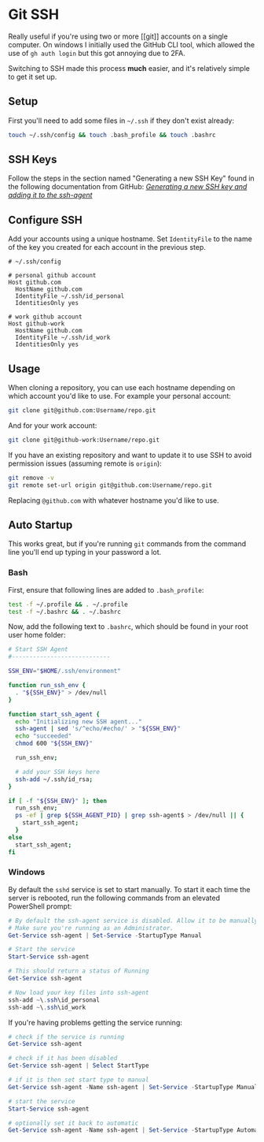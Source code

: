 # Git SSH

Really useful if you're using two or more [[git]] accounts on a single computer. On windows I initially used the GitHub CLI tool, which allowed the use of `gh auth login` but this got annoying due to 2FA.

Switching to SSH made this process **much** easier, and it's relatively simple to get it set up.

## Setup

First you'll need to add some files in  `~/.ssh` if they don't exist already:

```bash
touch ~/.ssh/config && touch .bash_profile && touch .bashrc
```

## SSH Keys
Follow the steps in the section named "Generating a new SSH Key" found in the following documentation from GitHub: _[Generating a new SSH key and adding it to the ssh-agent](https://help.github.com/articles/generating-a-new-ssh-key-and-adding-it-to-the-ssh-agent/#platform-windows)_

## Configure SSH
Add your accounts using a unique hostname. Set `IdentityFile` to the name of the key you created for each account in the previous step.

```text
# ~/.ssh/config

# personal github account
Host github.com
  HostName github.com
  IdentityFile ~/.ssh/id_personal
  IdentitiesOnly yes
  
# work github account
Host github-work
  HostName github.com
  IdentityFile ~/.ssh/id_work
  IdentitiesOnly yes
```

## Usage
When cloning a repository, you can use each hostname depending on which account you'd like to use. For example your personal account:

```bash
git clone git@github.com:Username/repo.git
```

And for your work account:

```bash
git clone git@github-work:Username/repo.git
```

If you have an existing repository and want to update it to use SSH to avoid permission issues (assuming remote is `origin`):

```bash
git remove -v
git remote set-url origin git@github.com:Username/repo.git
```

Replacing `@github.com` with whatever hostname you'd like to use.

## Auto Startup
This works great, but if you're running `git` commands from the command line you'll end up typing in your password a lot.

### Bash
First, ensure that following lines are added to `.bash_profile`:

```bash
test -f ~/.profile && . ~/.profile
test -f ~/.bashrc && . ~/.bashrc
```

Now, add the following text to `.bashrc`, which should be found in your root user home folder:

```bash
# Start SSH Agent
#----------------------------

SSH_ENV="$HOME/.ssh/environment"

function run_ssh_env {
  . "${SSH_ENV}" > /dev/null
}

function start_ssh_agent {
  echo "Initializing new SSH agent..."
  ssh-agent | sed 's/^echo/#echo/' > "${SSH_ENV}"
  echo "succeeded"
  chmod 600 "${SSH_ENV}"

  run_ssh_env;

  # add your SSH keys here
  ssh-add ~/.ssh/id_rsa;
}

if [ -f "${SSH_ENV}" ]; then
  run_ssh_env;
  ps -ef | grep ${SSH_AGENT_PID} | grep ssh-agent$ > /dev/null || {
    start_ssh_agent;
  }
else
  start_ssh_agent;
fi
```

### Windows
By default the `sshd` service is set to start manually. To start it each time the server is rebooted, run the following commands from an elevated PowerShell prompt:

```powershell
# By default the ssh-agent service is disabled. Allow it to be manually started for the next step to work.
# Make sure you're running as an Administrator.
Get-Service ssh-agent | Set-Service -StartupType Manual

# Start the service
Start-Service ssh-agent

# This should return a status of Running
Get-Service ssh-agent

# Now load your key files into ssh-agent
ssh-add ~\.ssh\id_personal
ssh-add ~\.ssh\id_work
```

If you're having problems getting the service running:

```powershell
# check if the service is running
Get-Service ssh-agent

# check if it has been disabled
Get-Service ssh-agent | Select StartType

# if it is then set start type to manual
Get-Service ssh-agent -Name ssh-agent | Set-Service -StartupType Manual

# start the service 
Start-Service ssh-agent

# optionally set it back to automatic
Get-Service ssh-agent -Name ssh-agent | Set-Service -StartupType Automatic
```